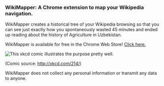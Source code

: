 ### WikiMapper: A Chrome extension to map your Wikipedia navigation.

WikiMapper creates a historical tree of your Wikipedia browsing so that you can see just exactly how you spontaneously wasted 45 minutes and ended up reading about the history of Agriculture in Uzbekistan.

WikiMapper is available for free in the Chrome Web Store! [Click here.](https://chrome.google.com/webstore/detail/wikimapper/feiheebgoilmbkaddngcoocjbogfchlb?hl=en&gl=US)

![This xkcd comic illustrates the purpose pretty well.](http://imgs.xkcd.com/comics/the_problem_with_wikipedia.png)

(Comic source: http://xkcd.com/214/)

WikiMapper does not collect any personal information or transmit any data to anyone.
